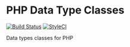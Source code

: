 # PHP Data Type Classes

[![Build Status](https://api.travis-ci.org/themichaelhall/datatypes.svg)](https://travis-ci.org/themichaelhall/datatypes)
[![StyleCI](https://styleci.io/repos/60113501/shield)](https://styleci.io/repos/60113501)

Data types classes for PHP
